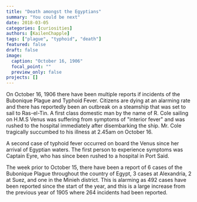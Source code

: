 ```yaml
---
title: "Death amongst the Egyptians"
summary: "You could be next"
date: 2018-03-05
categories: [curiosities]
authors: [KailenChapple]
tags: ["plague", "typhoid", "death"]
featured: false
draft: false
image:
  caption: "October 16, 1906"
  focal_point: ""
  preview_only: false
projects: []
---
```

On October 16, 1906 there have been multiple reports if incidents of the Bubonique Plague and Typhoid Fever. Citizens are dying at an alarming rate and there has reportedly been an outbreak on a steamship that was set to sail to Ras-el-Tin. A first class domestic man by the name of R. Cole sailing on H.M.S Venus was suffering from symptoms of "interior fever" and was rushed to the hospital immediately after disembarking the ship. Mr. Cole tragically succumbed to his illness at 2.45am on October 16.

A second case of typhoid fever occurred on board the Venus since her arrival of Egyptian waters. The first person to experience symptoms was Captain Eyre, who has since been rushed to a hospital in Port Said.

The week prior to October 15, there have been a report of 6 cases of the Bubonique Plague throughout the country of Egypt, 3 cases at Alexandria, 2 at Suez, and one in the Minieh district. This is alarming as 492 cases have been reported since the start of the year, and this is a large increase from the previous year of 1905 where 264 incidents had been reported.
